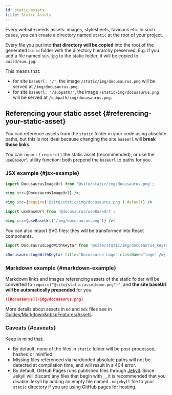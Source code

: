 ```yaml
---
id: static-assets
title: Static Assets
---
```


Every website needs assets: images, stylesheets, favicons etc. In such cases, you can create a directory named `static` at the root of your project.

Every file you put into **that directory will be copied** into the root of the generated `build` folder with the directory hierarchy preserved. E.g. if you add a file named `sun.jpg` to the static folder, it will be copied to `build/sun.jpg`.

This means that:

- for site `baseUrl: '/'`, the image `/static/img/docusaurus.png` will be served at `/img/docusaurus.png`.
- for site `baseUrl: '/subpath/'`, the image `/static/img/docusaurus.png` will be served at `/subpath/img/docusaurus.png`.

## Referencing your static asset {#referencing-your-static-asset}

You can reference assets from the `static` folder in your code using absolute paths, but this is not ideal because changing the site `baseUrl` will **break those link**s.

You can `import` / `require()` the static asset (recommended), or use the `useBaseUrl` utility function: both prepend the `baseUrl` to paths for you.

### JSX example {#jsx-example}

```jsx title="MyComponent.js"
import DocusaurusImageUrl from '@site/static/img/docusaurus.png';

<img src={DocusaurusImageUrl} />;
```

```jsx title="MyComponent.js"
<img src={require('@site/static/img/docusaurus.png').default} />
```

```jsx title="MyComponent.js"
import useBaseUrl from '@docusaurus/useBaseUrl';

<img src={useBaseUrl('/img/docusaurus.png')} />;
```

You can also import SVG files: they will be transformed into React components.

```jsx title="MyComponent.js"
import DocusaurusLogoWithKeytar from '@site/static/img/docusaurus_keytar.svg';

<DocusaurusLogoWithKeytar title="Docusaurus Logo" className="logo" />;
```

### Markdown example {#markdown-example}

Markdown links and images referencing assets of the static folder will be converted to `require("@site/static/assetName.png")"`, and **the site baseUrl will be automatically prepended** for you.

```md title="my-doc.md"
![Docusaurus](/img/docusaurus.png)
```

More details about assets in `md` and `mdx` files see in [Guides/Markdown&nbspFeatures/Assets](markdown-features/assets).

### Caveats {#caveats}

Keep in mind that:

- By default, none of the files in `static` folder will be post-processed, hashed or minified.
- Missing files referenced via hardcoded absolute paths will not be detected at compilation time, and will result in a 404 error.
- By default, GitHub Pages runs published files through [Jekyll](https://jekyllrb.com/). Since Jekyll will discard any files that begin with `_`, it is recommended that you disable Jekyll by adding an empty file named `.nojekyll` file to your `static` directory if you are using GitHub pages for hosting.
